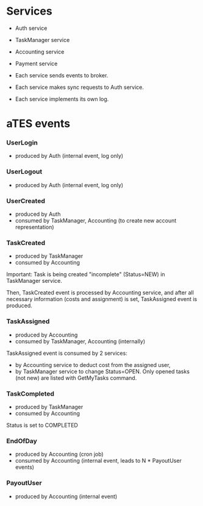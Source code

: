 # Services

- Auth service
- TaskManager service
- Accounting service
- Payment service

- Each service sends events to broker.
- Each service makes sync requests to Auth service.
- Each service implements its own log.

# aTES events

### UserLogin
- produced by Auth (internal event, log only)

### UserLogout
- produced by Auth (internal event, log only)

### UserCreated
- produced by Auth
- consumed by TaskManager, Accounting (to create new account representation)

### TaskCreated
- produced by TaskManager
- consumed by Accounting

Important: Task is being created "incomplete" (Status=NEW) in TaskManager service. 

Then, TaskCreated event is processed by Accounting service, and after all necessary information (costs and assignment) 
is set, TaskAssigned event is produced.

### TaskAssigned
- produced by Accounting
- consumed by TaskManager, Accounting (internally)

TaskAssigned event is consumed by 2 services:
- by Accounting service to deduct cost from the assigned user, 
- by TaskManager service to change Status=OPEN. Only opened tasks (not new) are listed with GetMyTasks command.

### TaskCompleted
- produced by TaskManager
- consumed by Accounting

Status is set to COMPLETED 

### EndOfDay
- produced by Accounting (cron job)
- consumed by Accounting (internal event, leads to N * PayoutUser events)

### PayoutUser
- produced by Accounting (internal event)
